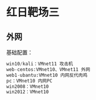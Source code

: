 # 红日靶场三

## 外网

基础配置：

```python
win10/kali：VMnet11 攻击机
web-centos:VMnet10、VMnet11 外网
web1-ubantu:VMnet10 内网反代肉鸡
pc：VMnet10 内网PC
win2008：VMnet10
win2012：VMnet10
```
